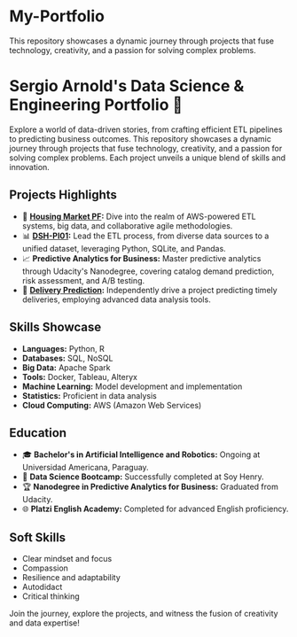 # My-Portfolio
This repository showcases a dynamic journey through projects that fuse technology, creativity, and a passion for solving complex problems. 

# Sergio Arnold's Data Science & Engineering Portfolio 🚀

Explore a world of data-driven stories, from crafting efficient ETL pipelines to predicting business outcomes. This repository showcases a dynamic journey through projects that fuse technology, creativity, and a passion for solving complex problems. Each project unveils a unique blend of skills and innovation.

## Projects Highlights
- 🏡 **[Housing Market PF](https://github.com/JavieraArrieta/Housing_Market_PF):** Dive into the realm of AWS-powered ETL systems, big data, and collaborative agile methodologies.
- 📊 **[DSH-PI01](/DSH-PI01):** Lead the ETL process, from diverse data sources to a unified dataset, leveraging Python, SQLite, and Pandas.
- 📈 **Predictive Analytics for Business:** Master predictive analytics through Udacity's Nanodegree, covering catalog demand prediction, risk assessment, and A/B testing.
- 🚚 **[Delivery Prediction](https://github.com/sergioarnold87/My-Portfolio/tree/main/Datathon_Soy-Henry):** Independently drive a project predicting timely deliveries, employing advanced data analysis tools.

## Skills Showcase
- **Languages:** Python, R
- **Databases:** SQL, NoSQL
- **Big Data:** Apache Spark
- **Tools:** Docker, Tableau, Alteryx
- **Machine Learning:** Model development and implementation
- **Statistics:** Proficient in data analysis
- **Cloud Computing:** AWS (Amazon Web Services)

## Education
- 🎓 **Bachelor's in Artificial Intelligence and Robotics:** Ongoing at Universidad Americana, Paraguay.
- 🚀 **Data Science Bootcamp:** Successfully completed at Soy Henry.
- 🏆 **Nanodegree in Predictive Analytics for Business:** Graduated from Udacity.
- 🌐 **Platzi English Academy:** Completed for advanced English proficiency.

## Soft Skills
- Clear mindset and focus
- Compassion
- Resilience and adaptability
- Autodidact
- Critical thinking

Join the journey, explore the projects, and witness the fusion of creativity and data expertise!

